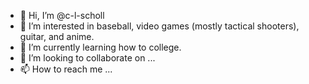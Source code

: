 - 👋 Hi, I’m @c-l-scholl
- 👀 I’m interested in baseball, video games (mostly tactical shooters), guitar, and anime.
- 🌱 I’m currently learning how to college.
- 💞️ I’m looking to collaborate on ...
- 📫 How to reach me ...

<!---
c-l-scholl/c-l-scholl is a ✨ special ✨ repository because its `README.md` (this file) appears on your GitHub profile.
You can click the Preview link to take a look at your changes.
--->
